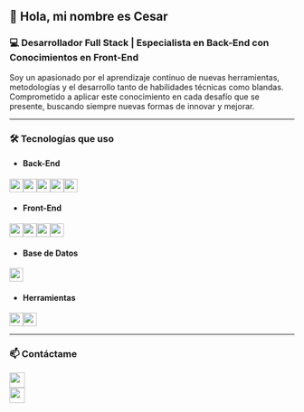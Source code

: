 ## 👋 Hola, mi nombre es Cesar

### 💻 Desarrollador Full Stack | Especialista en Back-End con Conocimientos en Front-End 

Soy un apasionado por el aprendizaje continuo de nuevas herramientas, metodologías y el desarrollo tanto de habilidades técnicas como blandas. Comprometido a aplicar este conocimiento en cada desafío que se presente, buscando siempre nuevas formas de innovar y mejorar.

---
### 🛠 Tecnologías que uso

* #### Back-End
<img src="https://img.shields.io/badge/Node.js-339933?style=for-the-badge&logo=nodedotjs&logoColor=white" height="24"><img src="https://img.shields.io/badge/Express.js-000000?style=for-the-badge&logo=express&logoColor=white" height="24"><img src="https://img.shields.io/badge/Sequelize-52B0E7?style=for-the-badge&logo=sequelize&logoColor=white" height="24"><img src="https://img.shields.io/badge/EJS-212121?style=for-the-badge&logo=ejs&logoColor=white" height="24"><img src="https://img.shields.io/badge/bcrypt-00BCD4?style=for-the-badge&logo=bcrypt&logoColor=white" height="24">

* #### Front-End
<img src="https://img.shields.io/badge/HTML5-E34F26?style=for-the-badge&logo=html5&logoColor=white" height="24"><img src="https://img.shields.io/badge/CSS-1572B6?style=for-the-badge&logo=css3&logoColor=white" height="24"><img src="https://img.shields.io/badge/JavaScript-F7DF1E?style=for-the-badge&logo=javascript&logoColor=black" height="24"><img src="https://img.shields.io/badge/React-20232A?style=for-the-badge&logo=react&logoColor=61DAFB" height="24">

* #### Base de Datos
<img src="https://img.shields.io/badge/MySQL-4479A1?style=for-the-badge&logo=mysql&logoColor=white" height="24">

* #### Herramientas
<img src="https://img.shields.io/badge/Visual_Studio_Code-0078d7?style=for-the-badge&logo=visual%20studio%20code&logoColor=white" height="24"><img src="https://img.shields.io/badge/GitHub-181717?style=for-the-badge&logo=github&logoColor=white" height="24">

---
### 📫 Contáctame
<a href="https://www.linkedin.com/in/cesar-bertalot-/" target="_blank"> 
    <img src="https://img.shields.io/badge/LinkedIn-0A66C2?style=for-the-badge&logo=linkedin&logoColor=white" height="27"> </a>
<br>

<a href="https://github.com/CesarBerta" target="_blank"> 
    <img src="https://img.shields.io/badge/GitHub-181717?style=for-the-badge&logo=github&logoColor=white" height="27"> </a>

